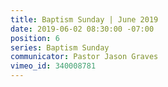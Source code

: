 ```yaml
---
title: Baptism Sunday | June 2019
date: 2019-06-02 08:30:00 -07:00
position: 6
series: Baptism Sunday
communicator: Pastor Jason Graves
vimeo_id: 340008781
---
```


